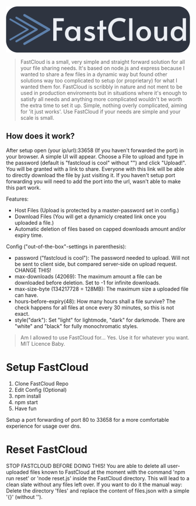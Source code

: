 ![# FastCloud](https://raw.githubusercontent.com/bluewingtitan/fastcloud/master/statics/Banner.png)

> FastCloud is a small, very simple and straight forward solution for all your file sharing needs. It's based on node.js and express because I wanted to share a few files in a dynamic way but found other solutions way too complicated to setup (or proprietary) for what I wanted them for.
> FastCloud is scribbly in nature and not ment to be used in production enviroments but in situations where it's enough to satisfy all needs and anything more complicated wouldn't be worth the extra time to set it up. Simple, nothing overly complicated, aiming for 'it just works'. Use FastCloud if your needs are simple and your scale is small.


## How does it work?
After setup open (your ip/url):33658 (If you haven't forwarded the port) in your browser.
A simple UI will appear. Choose a File to upload and type in the password (default is "fastcloud is cool" without "") and click "Upload!".
You will be granted with a link to share. Everyone with this link will be able to directly download the file by just visiting it.
If you haven't setup port forwarding you will need to add the port into the url, wasn't able to make this part work.

Features:

- Host Files (Upload is protected by a master-password set in config.)
- Download Files (You will get a dynamicly created link once you uploaded a file.)
- Automatic deletion of files based on capped downloads amount and/or expiry time.



Config ("out-of-the-box"-settings in parenthesis):

- password ("fastcloud is cool"): The password needed to upload. Will not be sent to client side, but compared server-side on upload request. CHANGE THIS!
- max-downloads (42069): The maximum amount a file can be downloaded before deletion. Set to -1 for infinite downloads.
- max-size-byte (134217728 = 128MB): The maximum size a uploaded file can have.
- hours-before-expiry(48): How many hours shall a file survive? The check happens for all files at once every 30 minutes, so this is not exact.
- style("dark"): Set "light" for lightmode, "dark" for darkmode. There are "white" and "black" for fully monochromatic styles.


>Am I allowed to use FastCloud for...
Yes.
Use it for whatever you want.
MIT Licence Baby.




# Setup FastCloud
1. Clone FastCloud Repo
2. Edit Config (Optional)
3. npm install
4. npm start
5. Have fun

Setup a port forwarding of port 80 to 33658 for a more comfortable experience for usage over dns.


# Reset FastCloud
STOP FASTCLOUD BEFORE DOING THIS!
You are able to delete all user-uploaded files known to FastCloud at the moment with the command 'npm run reset' or 'node reset.js' inside the FastCloud directory.
This will lead to a clean slate without any files left over.
If you want to do it the manual way: Delete the directory 'files' and replace the content of files.json with a simple '{}' (without '').
